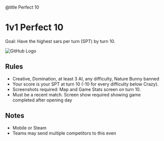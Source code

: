 @title Perfect 10

# 1v1 Perfect 10

Goal: Have the highest sars per turn (SPT) by turn 10. 

![GitHub Logo](/images/perfect_10.png)

## Rules
- Creative, Domination, at least 3 AI, any difficulty, Nature Bunny banned
- Your score is your SPT at turn 10 (-10 for every difficulty below Crazy). 
- Screenshots required: Map and Game Stats screen on turn 10. 
- Must be a recent match. Screen show required showing game completed after opening day

## Notes
- Mobile or Steam
- Teams may send multiple competitors to this even
